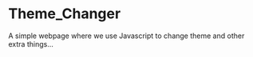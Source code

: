 # Theme_Changer
 A simple webpage where we use Javascript to change theme and other extra things...
